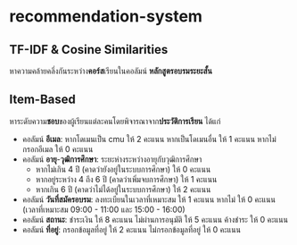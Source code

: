 ﻿# recommendation-system
## TF-IDF & Cosine Similarities
หาความคล้ายคลึ่งกันระหว่าง**คอร์ส**เรียนในคอลัมน์ **หลักสูตรอบรมระยะสั้น**
## Item-Based
หาระดับความ**ชอบ**ของผู้เรียนแต่ละคนโดยพิจารณาจาก**ประวัติการเรียน** ได้แก่
- คอลัมน์ **อีเมล**: หากโดเมนเป็น cmu ให้ 2 คะแนน หากเป็นโดเมนอื่น ให้ 1 คะแนน หากไม่กรอกอีเมล ให้ 0 คะแนน
- คอลัมน์ **อายุ**-**วุฒิการศึกษา**: ระยะห่างระหว่างอายุกับวุฒิการศึกษา
  - หากไม่เกิน 4 ปี (คาดว่ายังอยู่ในระบบการศึกษา) ให้ 0 คะแนน
  - หากอยู่ระหว่าง 4 ถึง 6 ปี (คาดว่าเพิ่มจบการศึกษา) ให้ 1 คะแนน
  - หากเกิน 6 ปี (คาดว่าไม่ได้อยู่ในระบบการศึกษา) ให้ 2 คะแนน
- คอลัมน์ **วันที่สมัครอบรม**: ลงทะเบียนในเวลาที่เหมาะสม ให้ 1 คะแนน หากไม่ ให้ 0 คะแนน (เวลาที่เหมาะสม 09:00 - 11:00 และ 15:00 - 16:00)
- คอลัมน์ **สถานะ**: ชำระเงิน ให้ 8 คะแนน ไม่ผ่านการอนุมัติ ให้ 5 คะแนน ค้างชำระ ให้ 0 คะแนน
- คอลัมน์ **ที่อยู่**: กรอกข้อมูลที่อยู่ ให้ 2 คะแนน ไม่กรอกข้อมูลที่อยู่ ให้ 0 คะแนน
